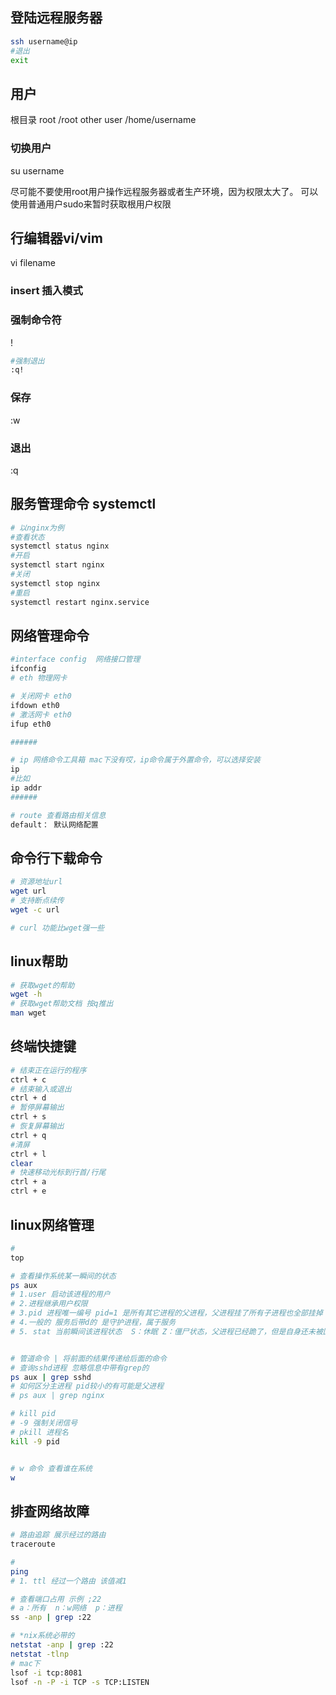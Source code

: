 ## 登陆远程服务器
```bash
ssh username@ip
#退出
exit 

```
## 用户

根目录
root  /root
other user /home/username

### 切换用户
su username

尽可能不要使用root用户操作远程服务器或者生产环境，因为权限太大了。 可以使用普通用户sudo来暂时获取根用户权限

## 行编辑器vi/vim
vi filename

### insert 插入模式

### 强制命令符
!
```bash
#强制退出
:q!
```
### 保存
:w
### 退出
:q

## 服务管理命令 systemctl
```bash
# 以nginx为例 
#查看状态
systemctl status nginx
#开启
systemctl start nginx
#关闭
systemctl stop nginx
#重启
systemctl restart nginx.service
```

## 网络管理命令
```bash
#interface config  网络接口管理
ifconfig
# eth 物理网卡

# 关闭网卡 eth0
ifdown eth0
# 激活网卡 eth0
ifup eth0

######

# ip 网络命令工具箱 mac下没有哎，ip命令属于外置命令，可以选择安装
ip
#比如 
ip addr
######

# route 查看路由相关信息
default： 默认网络配置

```

## 命令行下载命令
```bash
# 资源地址url
wget url
# 支持断点续传
wget -c url

# curl 功能比wget强一些

```

## linux帮助 
```bash
# 获取wget的帮助
wget -h
# 获取wget帮助文档 按q推出
man wget
```

## 终端快捷键 
```bash
# 结束正在运行的程序
ctrl + c
# 结束输入或退出
ctrl + d
# 暂停屏幕输出
ctrl + s
# 恢复屏幕输出
ctrl + q
#清屏
ctrl + l
clear
# 快速移动光标到行首/行尾
ctrl + a
ctrl + e

```


## linux网络管理 

```bash
# 
top

# 查看操作系统某一瞬间的状态
ps aux
# 1.user 启动该进程的用户
# 2.进程继承用户权限
# 3.pid 进程唯一编号 pid=1 是所有其它进程的父进程，父进程挂了所有子进程也全部挂掉
# 4.一般的 服务后带d的 是守护进程，属于服务
# 5. stat 当前瞬间该进程状态  S：休眠 Z：僵尸状态，父进程已经跪了，但是自身还未被回收 zombie


# 管道命令 | 将前面的结果传递给后面的命令
# 查询sshd进程 忽略信息中带有grep的
ps aux | grep sshd
# 如何区分主进程 pid较小的有可能是父进程
# ps aux | grep nginx

# kill pid 
# -9 强制关闭信号 
# pkill 进程名
kill -9 pid


# w 命令 查看谁在系统
w 

```


## 排查网络故障
```bash
# 路由追踪 展示经过的路由
traceroute 

#
ping
# 1. ttl 经过一个路由 该值减1

# 查看端口占用 示例 ;22
# a：所有  n：w网络  p：进程
ss -anp | grep :22

# *nix系统必带的
netstat -anp | grep :22
netstat -tlnp
# mac下 
lsof -i tcp:8081
lsof -n -P -i TCP -s TCP:LISTEN

```







